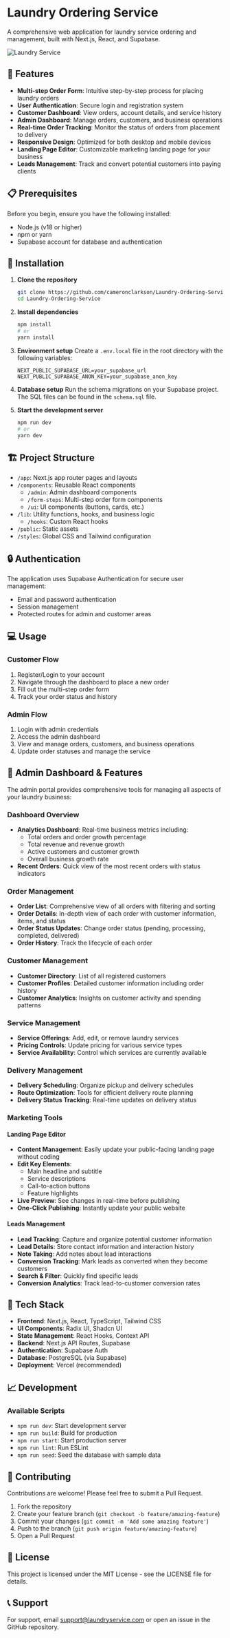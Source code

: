 # Laundry Ordering Service

A comprehensive web application for laundry service ordering and management, built with Next.js, React, and Supabase.

![Laundry Service](/public/readme-header.png)

## 🚀 Features

- **Multi-step Order Form**: Intuitive step-by-step process for placing laundry orders
- **User Authentication**: Secure login and registration system
- **Customer Dashboard**: View orders, account details, and service history
- **Admin Dashboard**: Manage orders, customers, and business operations
- **Real-time Order Tracking**: Monitor the status of orders from placement to delivery
- **Responsive Design**: Optimized for both desktop and mobile devices
- **Landing Page Editor**: Customizable marketing landing page for your business
- **Leads Management**: Track and convert potential customers into paying clients

## 📋 Prerequisites

Before you begin, ensure you have the following installed:
- Node.js (v18 or higher)
- npm or yarn
- Supabase account for database and authentication

## 🔧 Installation

1. **Clone the repository**
   ```bash
   git clone https://github.com/cameronclarkson/Laundry-Ordering-Service.git
   cd Laundry-Ordering-Service
   ```

2. **Install dependencies**
   ```bash
   npm install
   # or
   yarn install
   ```

3. **Environment setup**
   Create a `.env.local` file in the root directory with the following variables:
   ```
   NEXT_PUBLIC_SUPABASE_URL=your_supabase_url
   NEXT_PUBLIC_SUPABASE_ANON_KEY=your_supabase_anon_key
   ```

4. **Database setup**
   Run the schema migrations on your Supabase project. The SQL files can be found in the `schema.sql` file.

5. **Start the development server**
   ```bash
   npm run dev
   # or
   yarn dev
   ```

## 🏗️ Project Structure

- `/app`: Next.js app router pages and layouts
- `/components`: Reusable React components
  - `/admin`: Admin dashboard components
  - `/form-steps`: Multi-step order form components
  - `/ui`: UI components (buttons, cards, etc.)
- `/lib`: Utility functions, hooks, and business logic
  - `/hooks`: Custom React hooks
- `/public`: Static assets
- `/styles`: Global CSS and Tailwind configuration

## 🔒 Authentication

The application uses Supabase Authentication for secure user management:
- Email and password authentication
- Session management
- Protected routes for admin and customer areas

## 💻 Usage

### Customer Flow
1. Register/Login to your account
2. Navigate through the dashboard to place a new order
3. Fill out the multi-step order form
4. Track your order status and history

### Admin Flow
1. Login with admin credentials
2. Access the admin dashboard
3. View and manage orders, customers, and business operations
4. Update order statuses and manage the service

## 🏢 Admin Dashboard & Features

The admin portal provides comprehensive tools for managing all aspects of your laundry business:

### Dashboard Overview
- **Analytics Dashboard**: Real-time business metrics including:
  - Total orders and order growth percentage
  - Total revenue and revenue growth
  - Active customers and customer growth
  - Overall business growth rate
- **Recent Orders**: Quick view of the most recent orders with status indicators

### Order Management
- **Order List**: Comprehensive view of all orders with filtering and sorting
- **Order Details**: In-depth view of each order with customer information, items, and status
- **Order Status Updates**: Change order status (pending, processing, completed, delivered)
- **Order History**: Track the lifecycle of each order

### Customer Management
- **Customer Directory**: List of all registered customers
- **Customer Profiles**: Detailed customer information including order history
- **Customer Analytics**: Insights on customer activity and spending patterns

### Service Management
- **Service Offerings**: Add, edit, or remove laundry services
- **Pricing Controls**: Update pricing for various service types
- **Service Availability**: Control which services are currently available

### Delivery Management
- **Delivery Scheduling**: Organize pickup and delivery schedules
- **Route Optimization**: Tools for efficient delivery route planning
- **Delivery Status Tracking**: Real-time updates on delivery status

### Marketing Tools

#### Landing Page Editor
- **Content Management**: Easily update your public-facing landing page without coding
- **Edit Key Elements**:
  - Main headline and subtitle
  - Service descriptions
  - Call-to-action buttons
  - Feature highlights
- **Live Preview**: See changes in real-time before publishing
- **One-Click Publishing**: Instantly update your public website

#### Leads Management
- **Lead Tracking**: Capture and organize potential customer information
- **Lead Details**: Store contact information and interaction history
- **Note Taking**: Add notes about lead interactions
- **Conversion Tracking**: Mark leads as converted when they become customers
- **Search & Filter**: Quickly find specific leads
- **Conversion Analytics**: Track lead-to-customer conversion rates

## 🧰 Tech Stack

- **Frontend**: Next.js, React, TypeScript, Tailwind CSS
- **UI Components**: Radix UI, Shadcn UI
- **State Management**: React Hooks, Context API
- **Backend**: Next.js API Routes, Supabase
- **Authentication**: Supabase Auth
- **Database**: PostgreSQL (via Supabase)
- **Deployment**: Vercel (recommended)

## 📈 Development

### Available Scripts

- `npm run dev`: Start development server
- `npm run build`: Build for production
- `npm run start`: Start production server
- `npm run lint`: Run ESLint
- `npm run seed`: Seed the database with sample data

## 🤝 Contributing

Contributions are welcome! Please feel free to submit a Pull Request.

1. Fork the repository
2. Create your feature branch (`git checkout -b feature/amazing-feature`)
3. Commit your changes (`git commit -m 'Add some amazing feature'`)
4. Push to the branch (`git push origin feature/amazing-feature`)
5. Open a Pull Request

## 📄 License

This project is licensed under the MIT License - see the LICENSE file for details.

## 📞 Support

For support, email support@laundryservice.com or open an issue in the GitHub repository. 